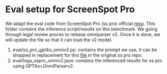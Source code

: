 # Eval setup for ScreenSpot Pro

We adapt the eval code from ScreenSpot Pro (ss pro) official [repo](https://github.com/likaixin2000/ScreenSpot-Pro-GUI-Grounding/tree/main). This folder contains the inference script/results on this benchmark. We going through legal review proces to release omniparser v2. Once it is done, we will update the file so that it can load the v2 model.

1. eval/ss_pro_gpt4o_omniv2.py: contains the prompt we use, it can be dropped in replacement for this [file](https://github.com/likaixin2000/ScreenSpot-Pro-GUI-Grounding/blob/main/models/gpt4x.py) in the original ss pro repo.
2. eval/logs_sspro_omniv2.json: contains the inferenced results for ss pro using GPT4o+OmniParserv2.
